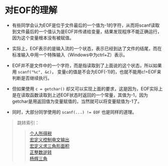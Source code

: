 # 对EOF的理解

+ 有些同学会认为EOF是位于文件最后的一个值为-1的字符，从而将scanf读取到文件最后的一个值认为是EOF并传递给变量，结果发现程序不能正确运行，因为这个变量根本没有被赋值。

+ 实际上，EOF表示的是输入流的一个状态，表示已经到达了文件的结尾，而在标准输入中用一个特殊输入（Windows中为ctrl+Z）表示。

+ EOF并不是文件中的一个字符，而是指读取到了上面说的这个状态，所以如果用 `scanf("%c", &c)`， 变量c的值是不会为EOF(-1)的，也就不能用c!=EOF来判断是否继续执行。

+ 但如果使用 `c = getchar()` 却又可以实现上面的要求，这是因为，EOF实际上是在读取函数读取到上述EOF状态时返回的一个常量，其值为-1，因为getchar是用返回值为变量赋值的，当然就可以将变量赋值为-1了。

+ 同时，大部分同学使用的 `scanf(...) != EOF` 也是同样的道理。

> 跳转索引：  
> > [个人所得税](./个人所得税.md)  
> > [宏定义控制电文输出](./宏定义控制电文输出,md)  
> > [宏定义求三角形面积](./宏定义求三角形面积,md)  
> > [正整数逆转](./正整数逆转,md)  
> > [杨辉三角](./杨辉三角.md)  
